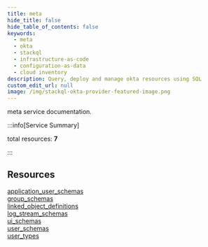 ```yaml
---
title: meta
hide_title: false
hide_table_of_contents: false
keywords:
  - meta
  - okta
  - stackql
  - infrastructure-as-code
  - configuration-as-data
  - cloud inventory
description: Query, deploy and manage okta resources using SQL
custom_edit_url: null
image: /img/stackql-okta-provider-featured-image.png
---
```


meta service documentation.

:::info[Service Summary]

total resources: __7__  

:::

## Resources
<div class="row">
<div class="providerDocColumn">
<a href="/services/meta/application_user_schemas/">application_user_schemas</a><br />
<a href="/services/meta/group_schemas/">group_schemas</a><br />
<a href="/services/meta/linked_object_definitions/">linked_object_definitions</a><br />
<a href="/services/meta/log_stream_schemas/">log_stream_schemas</a>
</div>
<div class="providerDocColumn">
<a href="/services/meta/ui_schemas/">ui_schemas</a><br />
<a href="/services/meta/user_schemas/">user_schemas</a><br />
<a href="/services/meta/user_types/">user_types</a>
</div>
</div>